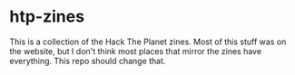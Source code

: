 # htp-zines

This is a collection of the Hack The Planet zines. Most of this stuff was on the website, but I don't think most places that mirror the zines have everything. This repo should change that.
